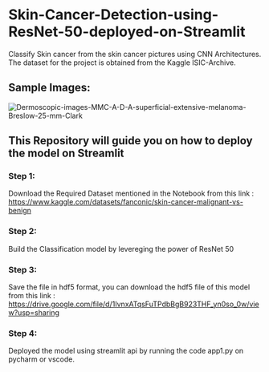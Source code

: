 # Skin-Cancer-Detection-using-ResNet-50-deployed-on-Streamlit
Classify Skin cancer from the skin cancer pictures using CNN Architectures. The dataset for the project is obtained from the Kaggle ISIC-Archive.

## Sample Images:

![Dermoscopic-images-MMC-A-D-A-superficial-extensive-melanoma-Breslow-25-mm-Clark](https://user-images.githubusercontent.com/25512517/185556328-02c88765-d7b4-4fe8-aecd-20bd01079061.png)


## This Repository will guide you on how to deploy the model on Streamlit

### Step 1:
Download the Required Dataset mentioned in the Notebook from this link : https://www.kaggle.com/datasets/fanconic/skin-cancer-malignant-vs-benign

### Step 2:
Build the Classification model by levereging the power of ResNet 50

### Step 3:
Save the file in hdf5 format, you can download the hdf5 file of this model from this link : https://drive.google.com/file/d/1IvnxATqsFuTPdbBgB923THF_yn0so_0w/view?usp=sharing

### Step 4:
Deployed the model using streamlit api by running the code app1.py on pycharm or vscode.

